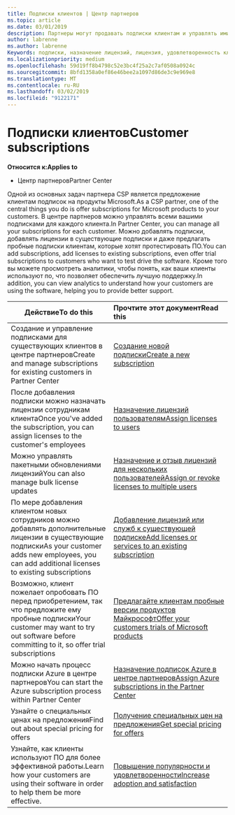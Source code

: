 ```yaml
---
title: Подписки клиентов | Центр партнеров
ms.topic: article
ms.date: 03/01/2019
description: Партнеры могут продавать подписки клиентам и управлять ими в Центре партнеров.
author: labrenne
ms.author: labrenne
Keywords: подписки, назначение лицензий, лицензия, удовлетворенность клиентов, подписок Azure
ms.localizationpriority: medium
ms.openlocfilehash: 59d19ff8b4798c52e3bc4f25a2c7af0508a0924c
ms.sourcegitcommit: 8bfd1358a0ef86e46bee2a1097d86de3c9e969e8
ms.translationtype: MT
ms.contentlocale: ru-RU
ms.lasthandoff: 03/02/2019
ms.locfileid: "9122171"
---
```

# <a name="customer-subscriptions"></a><span data-ttu-id="881c9-104">Подписки клиентов</span><span class="sxs-lookup"><span data-stu-id="881c9-104">Customer subscriptions</span></span>

**<span data-ttu-id="881c9-105">Относится к:</span><span class="sxs-lookup"><span data-stu-id="881c9-105">Applies to</span></span>**

-  <span data-ttu-id="881c9-106">Центр партнеров</span><span class="sxs-lookup"><span data-stu-id="881c9-106">Partner Center</span></span>

<span data-ttu-id="881c9-107">Одной из основных задач партнера CSP является предложение клиентам подписок на продукты Microsoft.</span><span class="sxs-lookup"><span data-stu-id="881c9-107">As a CSP partner, one of the central things you do is offer subscriptions for Microsoft products to your customers.</span></span> <span data-ttu-id="881c9-108">В центре партнеров можно управлять всеми вашими подписками для каждого клиента.</span><span class="sxs-lookup"><span data-stu-id="881c9-108">In Partner Center, you can manage all your subscriptions for each customer.</span></span> <span data-ttu-id="881c9-109">Можно добавлять подписки, добавлять лицензии в существующие подписки и даже предлагать пробные подписки клиентам, которые хотят протестировать ПО.</span><span class="sxs-lookup"><span data-stu-id="881c9-109">You can add subscriptions, add licenses to existing subscriptions, even offer trial subscriptions to customers who want to test drive the software.</span></span> <span data-ttu-id="881c9-110">Кроме того вы можете просмотреть аналитики, чтобы понять, как ваши клиенты используют по, что позволяет обеспечить лучшую поддержку.</span><span class="sxs-lookup"><span data-stu-id="881c9-110">In addition, you can view analytics to understand how your customers are using the software, helping you to provide better support.</span></span>

|**<span data-ttu-id="881c9-111">Действие</span><span class="sxs-lookup"><span data-stu-id="881c9-111">To do this</span></span>**   |**<span data-ttu-id="881c9-112">Прочтите этот документ</span><span class="sxs-lookup"><span data-stu-id="881c9-112">Read this</span></span>**   |
|----------------------|:----------------------|
|<span data-ttu-id="881c9-113">Создание и управление подписками для существующих клиентов в центре партнеров</span><span class="sxs-lookup"><span data-stu-id="881c9-113">Create and manage subscriptions for existing customers in Partner Center</span></span>|[<span data-ttu-id="881c9-114">Создание новой подписки</span><span class="sxs-lookup"><span data-stu-id="881c9-114">Create a new subscription</span></span>](create-a-new-subscription.md)|
|<span data-ttu-id="881c9-115">После добавления подписки можно назначать лицензии сотрудникам клиента</span><span class="sxs-lookup"><span data-stu-id="881c9-115">Once you've added the subscription, you can assign licenses to the customer's employees</span></span>  |[<span data-ttu-id="881c9-116">Назначение лицензий пользователям</span><span class="sxs-lookup"><span data-stu-id="881c9-116">Assign licenses to users</span></span>](assign-licenses-to-users.md)|
|<span data-ttu-id="881c9-117">Можно управлять пакетными обновлениями лицензий</span><span class="sxs-lookup"><span data-stu-id="881c9-117">You can also manage bulk license updates</span></span>   |[<span data-ttu-id="881c9-118">Назначение и отзыв лицензий для нескольких пользователей</span><span class="sxs-lookup"><span data-stu-id="881c9-118">Assign or revoke licenses to multiple users</span></span>](bulk-license-provisioning-for-multiple-users.md)|
|<span data-ttu-id="881c9-119">По мере добавления клиентом новых сотрудников можно добавлять дополнительные лицензии в существующие подписки</span><span class="sxs-lookup"><span data-stu-id="881c9-119">As your customer adds new employees, you can add additional licenses to existing subscriptions</span></span>   |[<span data-ttu-id="881c9-120">Добавление лицензий или служб к существующей подписке</span><span class="sxs-lookup"><span data-stu-id="881c9-120">Add licenses or services to an existing subscription</span></span>](add-licenses-or-services-to-an-existing-subscription.md)|
|<span data-ttu-id="881c9-121">Возможно, клиент пожелает опробовать ПО перед приобретением, так что предложите ему пробные подписки</span><span class="sxs-lookup"><span data-stu-id="881c9-121">Your customer may want to try out software before committing to it, so offer trial subscriptions</span></span>    |[<span data-ttu-id="881c9-122">Предлагайте клиентам пробные версии продуктов Майкрософт</span><span class="sxs-lookup"><span data-stu-id="881c9-122">Offer your customers trials of Microsoft products</span></span>](offer-your-customers-trials-of-microsoft-products.md)|
|<span data-ttu-id="881c9-123">Можно начать процесс подписки Azure в центре партнеров</span><span class="sxs-lookup"><span data-stu-id="881c9-123">You can start the Azure subscription process within Partner Center</span></span>   |[<span data-ttu-id="881c9-124">Назначение подписок Azure в центре партнеров</span><span class="sxs-lookup"><span data-stu-id="881c9-124">Assign Azure subscriptions in the Partner Center</span></span>](assign-azure-subscriptions.md)|
|<span data-ttu-id="881c9-125">Узнайте о специальных ценах на предложения</span><span class="sxs-lookup"><span data-stu-id="881c9-125">Find out about special pricing for offers</span></span>   |[<span data-ttu-id="881c9-126">Получение специальных цен на предложения</span><span class="sxs-lookup"><span data-stu-id="881c9-126">Get special pricing for offers</span></span>](get-special-pricing-for-offers.md)|
|<span data-ttu-id="881c9-127">Узнайте, как клиенты используют ПО для более эффективной работы.</span><span class="sxs-lookup"><span data-stu-id="881c9-127">Learn how your customers are using their software in order to help them be more effective.</span></span>   | [<span data-ttu-id="881c9-128">Повышение популярности и удовлетворенности</span><span class="sxs-lookup"><span data-stu-id="881c9-128">Increase adoption and satisfaction</span></span>](increasing-adoption-and-satisfaction.md)   | 

































 

 



